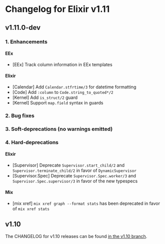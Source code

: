 # Changelog for Elixir v1.11

## v1.11.0-dev

### 1. Enhancements

#### EEx

  * [EEx] Track column information in EEx templates

#### Elixir

  * [Calendar] Add `Calendar.stfrtime/3` for datetime formatting
  * [Code] Add `:column` to `Code.string_to_quoted*/2`
  * [Kernel] Add `is_struct/2` guard
  * [Kernel] Support `map.field` syntax in guards

### 2. Bug fixes

### 3. Soft-deprecations (no warnings emitted)

### 4. Hard-deprecations

#### Elixir

  * [Supervisor] Deprecate `Supervisor.start_child/2` and `Supervisor.terminate_child/2` in favor of `DynamicSupervisor`
  * [Supervisor.Spec] Deprecate `Supervisor.Spec.worker/3` and `Supervisor.Spec.supervisor/3` in favor of the new typespecs

#### Mix

  * [mix xref] `mix xref graph --format stats` has been deprecated in favor of `mix xref stats`

## v1.10

The CHANGELOG for v1.10 releases can be found [in the v1.10 branch](https://github.com/elixir-lang/elixir/blob/v1.10/CHANGELOG.md).
